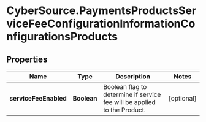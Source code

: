 # CyberSource.PaymentsProductsServiceFeeConfigurationInformationConfigurationsProducts

## Properties
Name | Type | Description | Notes
------------ | ------------- | ------------- | -------------
**serviceFeeEnabled** | **Boolean** | Boolean flag to determine if service fee will be applied to the Product. | [optional] 


